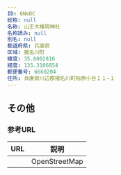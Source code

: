 ```yaml
---
ID: 6NeDC
総称: null
名称: 山王大権現神社
名称読み: null
別名: null
都道府県: 兵庫県
区域: 猪名川町
緯度: 35.0002816
経度: 135.3106854
郵便番号: 6660204
住所: 兵庫県川辺郡猪名川町柏原小谷１１−１
---
```


## その他

### 参考URL

| URL | 説明          |
| --- | ------------- |
|     | OpenStreetMap |
